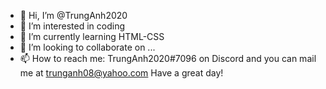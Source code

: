 - 👋 Hi, I’m @TrungAnh2020
- 👀 I’m interested in coding
- 🌱 I’m currently learning HTML-CSS
- 💞️ I’m looking to collaborate on ...
- 📫 How to reach me: TrungAnh2020#7096 on Discord and you can mail me at trunganh08@yahoo.com
                      Have a great day!
<!---
TrungAnh2020/TrungAnh2020 is a ✨ special ✨ repository because its `README.md` (this file) appears on your GitHub profile.
You can click the Preview link to take a look at your changes.
--->
